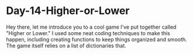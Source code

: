 # Day-14-Higher-or-Lower
Hey there, let me introduce you to a cool game I've put together called "Higher or Lower." I used some neat coding techniques to make this happen, including creating functions to keep things organized and smooth. The game itself relies on a list of dictionaries that.
